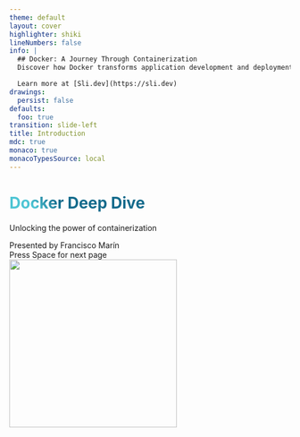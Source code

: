 ```yaml
---
theme: default
layout: cover
highlighter: shiki
lineNumbers: false
info: |
  ## Docker: A Journey Through Containerization
  Discover how Docker transforms application development and deployment.

  Learn more at [Sli.dev](https://sli.dev)
drawings:
  persist: false
defaults:
  foo: true
transition: slide-left
title: Introduction
mdc: true
monaco: true
monacoTypesSource: local
---
```


# Docker Deep Dive

Unlocking the power of containerization

<div class="absolute bottom-4 left-4 flex items-center">
  <div class="text-sm opacity-50">Presented by Francisco Marín</div>
</div>

<div class="pt-12">
  <span @click="$slidev.nav.next" class="px-2 py-1 rounded cursor-pointer" hover="bg-white bg-opacity-10">
    Press Space for next page <carbon:arrow-right class="inline"/>
  </span>
</div>

<div class="absolute right-16 bottom-16 animate-fade-in">
  <img src="https://www.docker.com/wp-content/uploads/2023/05/symbol_blue-docker-logo.png" width="300px" />
</div>

<style>
h1 {
  background-color: #2B90B6;
  background-image: linear-gradient(45deg, #4EC5D4 10%, #146b8c 20%);
  background-size: 100%;
  -webkit-background-clip: text;
  -moz-background-clip: text;
  -webkit-text-fill-color: transparent;
  -moz-text-fill-color: transparent;
}
</style>